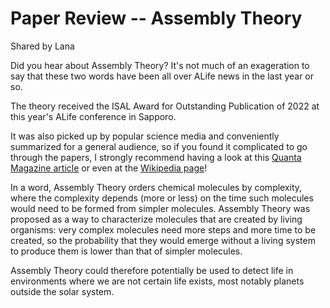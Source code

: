 # Paper Review -- Assembly Theory
Shared by Lana

Did you hear about Assembly Theory? It's not much of an exageration to say that these two words have been all over ALife news in the last year or so.

The theory received the ISAL Award for Outstanding Publication of 2022 at this year's ALife conference in Sapporo.

It was also picked up by popular science media and conveniently summarized for a general audience, so if you found it complicated to go through the papers, I strongly recommend having a look at this [Quanta Magazine article](https://www.quantamagazine.org/a-new-theory-for-the-assembly-of-life-in-the-universe-20230504/) or even at the [Wikipedia page](https://en.wikipedia.org/wiki/Assembly_theory)!

In a word, Assembly Theory orders chemical molecules by complexity, where the complexity depends (more or less) on the time such molecules would need to be formed from simpler molecules. Assembly Theory was proposed as a way to characterize molecules that are created by living organisms: very complex molecules need more steps and more time to be created, so the probability that they would emerge without a living system to produce them is lower than that of simpler molecules.

Assembly Theory could therefore potentially be used to detect life in environments where we are not certain life exists, most notably planets outside the solar system.
